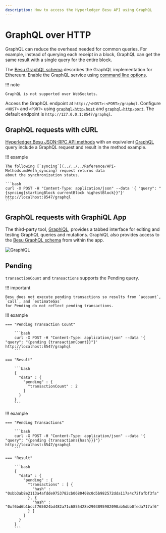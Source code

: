 ```yaml
---
description: How to access the Hyperledger Besu API using GraphQL
---
```


# GraphQL over HTTP

GraphQL can reduce the overhead needed for common queries. For example, instead of querying each
receipt in a block, GraphQL can get the same result with a single query for the entire block.

The [Besu GraphQL schema] describes the GraphQL implementation for Ethereum. Enable the GraphQL
service using [command line options](API.md#enabling-api-access).

!!! note

    GraphQL is not supported over WebSockets.

Access the GraphQL endpoint at `http://<HOST>:<PORT>/graphql`. Configure `<HOST>` and `<PORT>`
using [`graphql-http-host`](../../../Reference/CLI/CLI-Syntax.md#graphql-http-host) and
[`graphql-http-port`](../../../Reference/CLI/CLI-Syntax.md#graphql-http-port). The default endpoint
is `http://127.0.0.1:8547/graphql`.

## GraphQL requests with cURL

[Hyperledger Besu JSON-RPC API methods](../../../Reference/API-Methods.md) with an equivalent
[GraphQL](GraphQL.md) query include a GraphQL request and result in the method example.

!!! example

    The following [`syncing`](../../../Reference/API-Methods.md#eth_syncing) request returns data
    about the synchronization status.

    ```bash
    curl -X POST -H "Content-Type: application/json" --data '{ "query": "{syncing{startingBlock currentBlock highestBlock}}"}' http://localhost:8547/graphql
    ```

## GraphQL requests with GraphiQL App

The third-party tool, [GraphiQL](https://github.com/skevy/graphiql-app), provides a tabbed
interface for editing and testing GraphQL queries and mutations. GraphiQL also provides access to
the [Besu GraphQL schema] from within the app.

![GraphiQL](../../../images/GraphiQL.png)

## Pending

`transactionCount` and `transactions` supports the Pending query.

!!! important

    Besu does not execute pending transactions so results from `account`, `call`, and `estimateGas`
    for Pending do not reflect pending transactions.

!!! example

    === "Pending Transaction Count"

        ```bash
        curl -X POST -H "Content-Type: application/json" --data '{ "query": "{pending {transactionCount}}"}' http://localhost:8547/graphql
        ```

    === "Result"

        ```bash
        {
          "data" : {
            "pending" : {
              "transactionCount" : 2
            }
          }
        }
        ```

!!! example

    === "Pending Transactions"

        ```bash
        curl -X POST -H "Content-Type: application/json" --data '{ "query": "{pending {transactions{hash}}}"}' http://localhost:8547/graphql
        ```

    === "Result"

        ```bash
        {
          "data" : {
            "pending" : {
              "transactions" : [ {
                "hash" : "0xbb3ab8e2113a4afdde9753782cb0680408c0d5b982572dda117a4c72fafbf3fa"
              }, {
                "hash" : "0xf6bd6b1bccf765024bd482a71c6855428e2903895982090ab5dbb0feda717af6"
              } ]
            }
          }
        }
        ```

<!-- Links -->
[Besu GraphQL schema]: https://github.com/hyperledger/besu/blob/master/ethereum/api/src/main/resources/schema.graphqls
